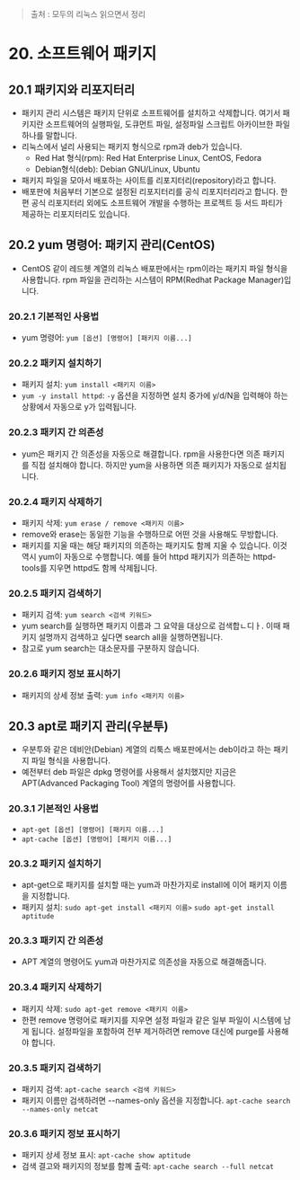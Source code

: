 > 출처 :  모두의 리눅스 읽으면서 정리 

# 20. 소프트웨어 패키지
## 20.1 패키지와 리포지터리
- 패키지 관리 시스템은 패키지 단위로 소프트웨어를 설치하고 삭제합니다. 여기서 패키지란 소프트웨어의 실행파일, 도큐먼트 파일, 설정파일
스크립트 아카이브한 파일 하나를 말합니다.
- 리눅스에서 널리 사용되는 패키지 형식으로 rpm과 deb가 있습니다.
  * Red Hat 형식(rpm): Red Hat Enterprise Linux, CentOS, Fedora
  * Debian형식(deb): Debian GNU/Linux, Ubuntu
- 패키지 파일을 모아서 배포하는 사이트를 리포지터리(repository)라고 합니다.
- 배포판에 처음부터 기본으로 설정된 리포지터리를 공식 리포지터리라고 합니다. 한편 공식 리포지터리 외에도 소프트웨어 개발을 수행하는 프로젝트 등 서드 파티가 제공하는
리포지터리도 있습니다.

## 20.2 yum 명령어: 패키지 관리(CentOS)
- CentOS 같이 레드헷 계열의 리눅스 배포판에서는 rpm이라는 패키지 파일 형식을 사용합니다. rpm 파일을 관리하는 시스템이 RPM(Redhat Package Manager)입니다.

### 20.2.1 기본적인 사용법
- yum 명령어: `yum [옵션] [명령어] [패키지 이름...]`

### 20.2.2 패키지 설치하기
- 패키지 설치: `yum install <패키지 이름>`
- `yum -y install httpd`: `-y` 옵션을 지정하면 설치 중가에 y/d/N을 입력해야 하는 상황에서 자동으로 y가 입력됩니다.

### 20.2.3 패키지 간 의존성
- yum은 패키지 간 의존성을 자동으로 해결합니다. rpm을 사용한다면 의존 패키지를 직접 설치해야 합니다. 하지만 yum을 사용하면 의존 패키지가 자동으로 설치됩니다.

### 20.2.4 패키지 삭제하기
- 패키지 삭제: `yum erase / remove <패키지 이름>`
- remove와 erase는 동일한 기능을 수행하므로 어떤 것을 사용해도 무방합니다.
- 패키지를 지울 때는 해당 패키지의 의존하는 패키지도 함께 지울 수 있습니다. 이것 역시 yum이 자동으로 수행합니다. 예를 들어 httpd 패키지가 의존하는 httpd-tools를 지우면
httpd도 함께 삭제됩니다.

### 20.2.5 패키지 검색하기
- 패키지 검색: `yum search <검색 키워드>`
- yum search를 실행하면 패키지 이름과 그 요약을 대상으로 검색합ㄴ디ㅏ. 이때 패키지 설명까지 검색하고 싶다면 search all을 실행하면됩니다.
- 참고로 yum search는 대소문자를 구분하지 않습니다.

### 20.2.6 패키지 정보 표시하기
- 패키지의 상세 정보 출력: `yum info <패키지 이름>`

## 20.3 apt로 패키지 관리(우분투)
- 우분투와 같은 데비안(Debian) 계열의 리툭스 배포판에서는 deb이라고 하는 패키지 파일 형식을 사용합니다.
- 예전부터 deb 파일은 dpkg 명령어를 사용해서 설치했지만 지금은 APT(Advanced Packaging Tool) 계열의 명령어를 사용합니다.

### 20.3.1 기본적인 사용법
- `apt-get [옵션] [명령어] [패키지 이름...]`
- `apt-cache [옵션] [명령어] [패키지 이름...]`

### 20.3.2 패키지 설치하기
- apt-get으로 패키지를 설치할 때는 yum과 마찬가지로 install에 이어 패키지 이름을 지정합니다.
- 패키지 설치: `sudo apt-get install <패키지 이름>` `sudo apt-get install aptitude`

### 20.3.3 패키지 간 의존성
- APT 계열의 명령어도 yum과 마찬가지로 의존성을 자동으로 해결해줍니다.

### 20.3.4 패키지 삭제하기
- 패키지 삭제: `sudo apt-get remove <패키지 이름>`
- 한편 remove 명령어로 패키지를 지우면 설정 파일과 같은 일부 파일이 시스템에 남게 됩니다. 설정파일을 포함하여 전부 제거하려면 remove 대신에 purge를 사용해야 합니다.

### 20.3.5 패키지 검색하기
- 패키지 검색: `apt-cache search <검색 키워드>`
- 패키지 이름만 검색하려면 --names-only 옵션을 지정합니다. `apt-cache search --names-only netcat`

### 20.3.6 패키지 정보 표시하기
- 패키지 상세 정보 표시: `apt-cache show aptitude`
- 검색 결고와 패키지의 정보를 함꼐 출력: `apt-cache search --full netcat`

